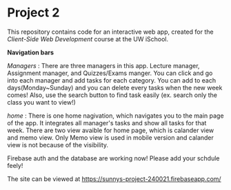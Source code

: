 # Project 2

This repository contains code for an interactive web app, created for the _Client-Side Web Development_ course at the UW iSchool.

**Navigation bars** 

*Managers* : There are three managers in this app. Lecture manager, Assignment manager, and Quizzes/Exams manger. You can click and go into each manager and add tasks for each category. You can add to each days(Monday~Sunday) and you can delete every tasks when the new week comes! Also, use the search button to find task easily (ex. search only the class you want to view!)

*home* : There is one home nagivation, which navigates you to the main page of the app. It integrates all manager's tasks and show all tasks for that week. There are two view avaible for home page, which is calander view and memo view. Only Memo view is used in mobile version and calander view is not because of the visibility. 


Firebase auth and the database are working now! Please add your schdule feely!

The site can be viewed at <https://sunnys-project-240021.firebaseapp.com/>
